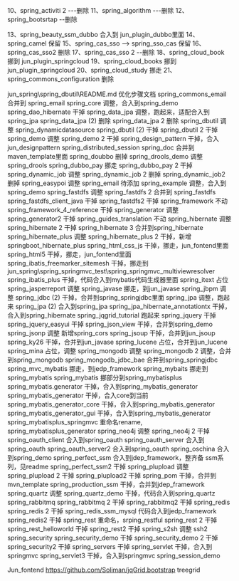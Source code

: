 10、spring_activiti 2 ---删除
11、spring_algorithm  ---删除
12、spring_bootsrtap  --删除

13、spring_beauty_ssm_dubbo   合入到 jun_plugin_dubbo里面
14、spring_camel  保留
15、spring_cas_sso -->  spring_sso_cas  保留
16、spring_cas_sso2 删除 
17、spring_cas_sso 2  --删除
18、spring_cloud_book  挪到 jun_plugin_springcloud
19、spring_cloud_books 挪到 jun_plugin_springcloud
20、spring_cloud_study 挪走
21、spring_commons_configuration  删除

jun_spring\spring_dbutil\README.md  优化步骤文档
spring_commons_email  合并到 spring_email
spring_core   调整，合入到spring_demo 
spring_dao_hibernate   干掉
spring_data_jpa 调整，跑起来，适配合入到spring_jpa
spring_data_jpa (2)   删除
spring_data_jpa 2  删除
spring_dbutil   调整 spring_dynamicdatasource
spring_dbutil (2)   干掉
spring_dbutil 2 干掉
spring_demo 调整
spring_demo 2  干掉
spring_design_pattern  干掉，合入 jun_designpattern
spring_distributed_session
spring_doc  合并到maven_template里面
spring_doubbo  删掉
spring_drools_demo  调整 spring_drools
spring_dubbo_pay 挪走
spring_dubbo_pay 2  干掉
spring_dynamic_job 调整
spring_dynamic_job 2 删掉
spring_dynamic_job2 删掉
spring_easypoi  调整
spring_email  待添加
spring_example  调整，合入到spring_demo 
spring_fastdfs 调整
spring_fastdfs 2 合并到 spring_fastdfs
spring_fastdfs_client_java  干掉
spring_fastdfs2 干掉
spring_framework  不动
spring_framework_4_reference  干掉
spring_generator 调整
spring_generator2 干掉
spring_guides_translation 不动
spring_hibernate 调整
spring_hibernate 2  干掉
spring_hibernate 3  合并到spring_hibernate 
spring_hibernate_plus 调整
spring_hibernate_plus 2 干掉，新增springboot_hibernate_plus
spring_html_css_js  干掉，挪走，jun_fontend里面
spring_html5 干掉，挪走，jun_fontend里面
spring_ibatis_freemarker_sitemesh  干掉，挪走到jun_spring\spring_springmvc_test\spring_springmvc_multiviewresolver
spring_ibatis_plus   干掉，代码合入到mybatis代码生成器里面
spring_itext  占位
spring_jasperreport  调整
spring_javase  挪走，到jun_javase
spring_jbpm  调整
spring_jdbc (2)  干掉，合并到spring_springjdbc里面
spring_jpa  调整，跑起来
spring_jpa (2)  合入到spring_jpa
spring_jpa_hibernate_annotationtx  干掉，合入到spring_hibernate
spring_jqgrid_tutorial  跑起来
spring_jquery  干掉
spring_jquery_easyui  干掉
spring_json_view  干掉，合并到spring_demo
spring_jsonp 调整
新增spring_cors
spring_jsoup  干掉，合并到jun_jsoup
spring_ky26  干掉，合并到jun_javase
spring_lucene  占位，合并到jun_lucene
spring_mina  占位，调整
spring_mongodb  调整
spring_mongodb 2  调整，合并到spring_mongodb
spring_mongodb_jdbc_bae   合并到spring_springjdbc
spring_mvc_mybatis 挪走，到jedp_framework
spring_mybaits  挪走到spring_mybatis
spring_mybatis  挪部分到spring_mybatisplus
spring_mybatis.generator  干掉，合入到spring_mybatis_generator
spring_mybatis_generator 干掉，合入core到当前
spring_mybatis_generator_core 干掉，合入到spring_mybatis_generator
spring_mybatis_generator_gui 干掉，合入到spring_mybatis_generator
spring_mybatisplus_springmvc   重命名rename, spring_mybatisplus_generator 
spring_neo4j  调整
spring_neo4j 2  干掉
spring_oauth_client  合入到spring_oauth
spring_oauth_server  合入到spring_oauth
spring_oauth_server2  合入到spring_oauth
spring_oschina   合入到spring_demo
spring_perfect_ssm  合入到jdep_framework，整齐备 ssm系列，见readme
spring_perfect_ssm2 干掉
spring_plupload  调整
spring_plupload 2  干掉
spring_plupload2 干掉
spring_pom   干掉，合并到mvn_template
spring_production_ssm  干掉，合并到jdep_framework
spring_quartz  调整
spring_quartz_demo 干掉，代码合入到spring_quartz 
spring_rabbitmq
spring_rabbitmq 2   干掉
spring_rabbitmq2  干掉 
spring_redis
spring_redis 2  干掉
spring_redis_ssm_mysql  代码合入到jedp_framework
spring_redis2  干掉
spring_rest  重命名，srping_restful
spring_rest 2  干掉
spring_rest_helloworld  干掉
spring_rest2  干掉 
spring_s2sh     调整  ssh2
spring_security
spring_security_demo  干掉
spring_security_demo 2  干掉
spring_security2  干掉
spring_servers  干掉
spring_servlet  干掉，合入到springmvc
spring_servlet3  干掉，合入到springmvc
spring_session_demo  

Jun_fontend
https://github.com/Soliman/jqGrid.bootstrap
treegrid
